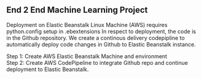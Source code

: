 ## End 2 End Machine Learning Project

Deployment on Elastic Beanstalk Linux Machine (AWS) requires python.config setup in .ebextensions
In respect to deployment, the code is in the Github repository.
We create a continous delivery codepipline to automatically deploy code changes in Github to Elastic Beanstalk instance. 

Step 1: Create AWS Elastic Beanstalk Machine and environment\
Step 2: Create AWS CodePipeline to integrate Github repo and continue deployment to Elastic Beanstalk.
